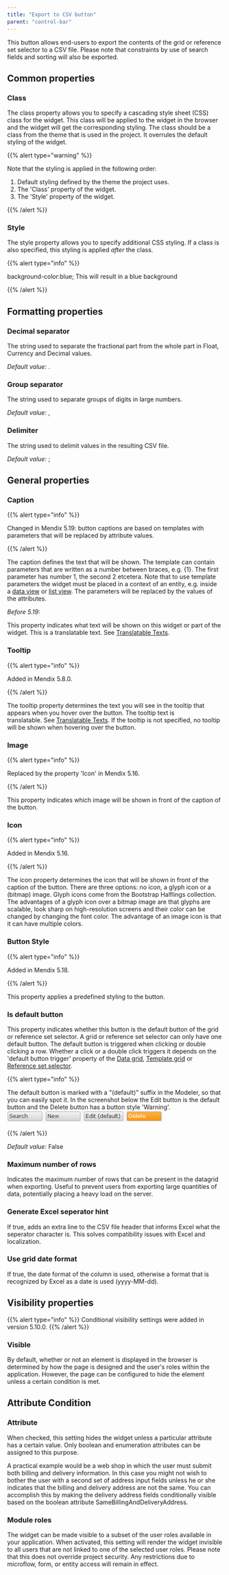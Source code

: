 ```yaml
---
title: "Export to CSV button"
parent: "control-bar"
---
```



This button allows end-users to export the contents of the grid or reference set selector to a CSV file. Please note that constraints by use of search fields and sorting will also be exported.

## Common properties

### Class

The class property allows you to specify a cascading style sheet (CSS) class for the widget. This class will be applied to the widget in the browser and the widget will get the corresponding styling. The class should be a class from the theme that is used in the project. It overrules the default styling of the widget.

{{% alert type="warning" %}}

Note that the styling is applied in the following order:

1.  Default styling defined by the theme the project uses.
2.  The 'Class' property of the widget.
3.  The 'Style' property of the widget.

{{% /alert %}}

### Style

The style property allows you to specify additional CSS styling. If a class is also specified, this styling is applied _after_ the class.

{{% alert type="info" %}}

background-color:blue;
This will result in a blue background

{{% /alert %}}

## Formatting properties

### Decimal separator

The string used to separate the fractional part from the whole part in Float, Currency and Decimal values.

_Default value:_ .

### Group separator

The string used to separate groups of digits in large numbers.

_Default value:_ ,

### Delimiter

The string used to delimit values in the resulting CSV file.

_Default value:_ ;

## General properties

### Caption

{{% alert type="info" %}}

Changed in Mendix 5.19: button captions are based on templates with parameters that will be replaced by attribute values.

{{% /alert %}}

The caption defines the text that will be shown. The template can contain parameters that are written as a number between braces, e.g. {1}. The first parameter has number 1, the second 2 etcetera. Note that to use template parameters the widget must be placed in a context of an entity, e.g. inside a [data view](data-view) or [list view](list-view). The parameters will be replaced by the values of the attributes.

_Before 5.19:_

This property indicates what text will be shown on this widget or part of the widget. This is a translatable text. See [Translatable Texts](translatable-texts).

### Tooltip

{{% alert type="info" %}}

Added in Mendix 5.8.0.

{{% /alert %}}

The tooltip property determines the text you will see in the tooltip that appears when you hover over the button. The tooltip text is translatable. See [Translatable Texts](translatable-texts). If the tooltip is not specified, no tooltip will be shown when hovering over the button.

### Image

{{% alert type="info" %}}

Replaced by the property 'Icon' in Mendix 5.16.

{{% /alert %}}

This property indicates which image will be shown in front of the caption of the button.

### Icon

{{% alert type="info" %}}

Added in Mendix 5.16.

{{% /alert %}}

The icon property determines the icon that will be shown in front of the caption of the button. There are three options: no icon, a glyph icon or a (bitmap) image. Glyph icons come from the Bootstrap Halflings collection. The advantages of a glyph icon over a bitmap image are that glyphs are scalable, look sharp on high-resolution screens and their color can be changed by changing the font color. The advantage of an image icon is that it can have multiple colors.

### Button Style

{{% alert type="info" %}}

Added in Mendix 5.18.

{{% /alert %}}

This property applies a predefined styling to the button.

### Is default button

This property indicates whether this button is the default button of the grid or reference set selector. A grid or reference set selector can only have one default button. The default button is triggered when clicking or double clicking a row. Whether a click or a double click triggers it depends on the 'default button trigger' property of the [Data grid](data-grid), [Template grid](template-grid) or [Reference set selector](reference-set-selector).

{{% alert type="info" %}}

The default button is marked with a "(default)" suffix in the Modeler, so that you can easily spot it. In the screenshot below the Edit button is the default button and the Delete button has a button style 'Warning'.
![](attachments/4522312/14385317.png)

{{% /alert %}}

_Default value:_ False

### Maximum number of rows

Indicates the maximum number of rows that can be present in the datagrid when exporting. Useful to prevent users from exporting large quantities of data, potentially placing a heavy load on the server.

### Generate Excel seperator hint

If true, adds an extra line to the CSV file header that informs Excel what the seperator character is. This solves compatibility issues with Excel and localization.

### Use grid date format

If true, the date format of the column is used, otherwise a format that is recognized by Excel as a date is used (yyyy-MM-dd).

## Visibility properties

{{% alert type="info" %}}
Conditional visibility settings were added in version 5.10.0.
{{% /alert %}}

### Visible

By default, whether or not an element is displayed in the browser is determined by how the page is designed and the user's roles within the application. However, the page can be configured to hide the element unless a certain condition is met. 

## Attribute Condition

### Attribute

When checked, this setting hides the widget unless a particular attribute has a certain value. Only boolean and enumeration attributes can be assigned to this purpose.

A practical example would be a web shop in which the user must submit both billing and delivery information. In this case you might not wish to bother the user with a second set of address input fields unless he or she indicates that the billing and delivery address are not the same. You can accomplish this by making the delivery address fields conditionally visible based on the boolean attribute SameBillingAndDeliveryAddress.

### Module roles

The widget can be made visible to a subset of the user roles available in your application. When activated, this setting will render the widget invisible to all users that are not linked to one of the selected user roles. Please note that this does not override project security. Any restrictions due to microflow, form, or entity access will remain in effect.
